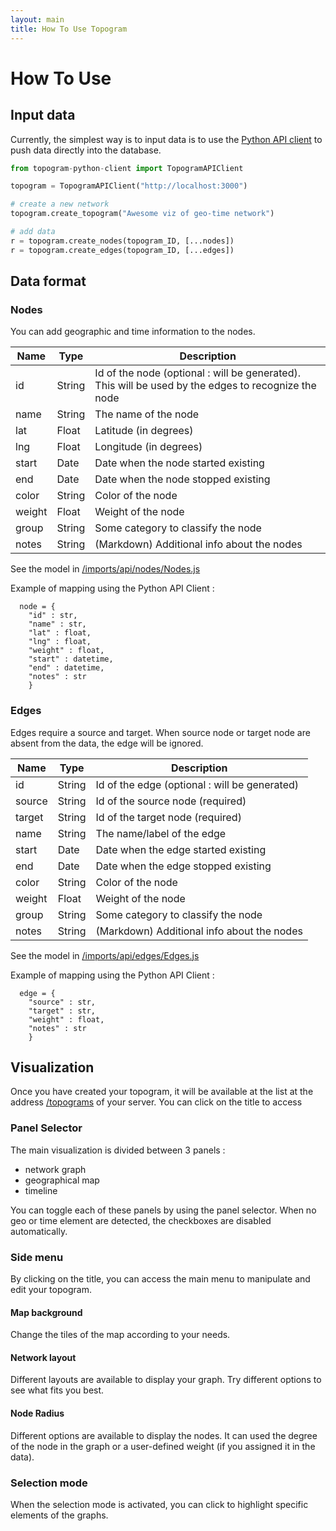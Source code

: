 ```yaml
---
layout: main
title: How To Use Topogram
---
```


# How To Use

## Input data

Currently, the simplest way is to input data is to use the [Python API client](https://github.com/topogram/topogram-api-client) to push data directly into the database.


```python
from topogram-python-client import TopogramAPIClient

topogram = TopogramAPIClient("http://localhost:3000")

# create a new network
topogram.create_topogram("Awesome viz of geo-time network")

# add data
r = topogram.create_nodes(topogram_ID, [...nodes])
r = topogram.create_edges(topogram_ID, [...edges])

```

## Data format

### Nodes

You can add geographic and time information to the nodes.

| Name | Type | Description |
|---|---|---|
| id | String | Id of the node (optional : will be generated). This will be used by the edges to recognize the node |
| name | String | The name of the node |
| lat | Float | Latitude (in degrees) |
| lng | Float | Longitude (in degrees)|
| start | Date | Date when the node started existing |
| end | Date | Date when the node stopped existing |
| color | String | Color of the node |
| weight | Float | Weight of the node |
| group | String | Some category to classify the node |
| notes | String | (Markdown) Additional info about the nodes |

See the model in [/imports/api/nodes/Nodes.js]()


Example of mapping using the Python API Client :

```
  node = {
    "id" : str,
    "name" : str,
    "lat" : float,
    "lng" : float,
    "weight" : float,
    "start" : datetime,
    "end" : datetime,
    "notes" : str
    }
```

### Edges

Edges require a source and target. When source node or target node are absent from the data, the edge will be ignored.

| Name | Type | Description |
|---|---|---|
| id | String | Id of the edge (optional : will be generated) |
| source | String | Id of the source node (required)|
| target | String | Id of the target node (required)|
| name | String | The name/label of the edge |
| start | Date | Date when the edge started existing |
| end | Date | Date when the edge stopped existing |
| color | String | Color of the node |
| weight | Float | Weight of the node |
| group | String | Some category to classify the node |
| notes | String | (Markdown) Additional info about the nodes |

See the model in [/imports/api/edges/Edges.js]()


Example of mapping using the Python API Client :

```
  edge = {
    "source" : str,
    "target" : str,
    "weight" : float,
    "notes" : str
    }
```

## Visualization

Once you have created your topogram, it will be available at the list at the address [/topograms]() of your server. You can click on the title to access


### Panel Selector

The main visualization is divided between 3 panels :

* network graph
* geographical map
* timeline

You can toggle each of these panels by using the panel selector. When no geo or time element are detected, the checkboxes are disabled automatically.

### Side menu

By clicking on the title, you can access the main menu to manipulate and edit your topogram.

#### Map background

Change the tiles of the map according to your needs.

#### Network layout

Different layouts are available to display your graph. Try different options to see what fits you best.

#### Node Radius

Different options are available to display the nodes. It can used the degree of the node in the graph or a user-defined weight (if you assigned it in the data).

### Selection mode

When the selection mode is activated, you can click to highlight specific elements of the graphs.
